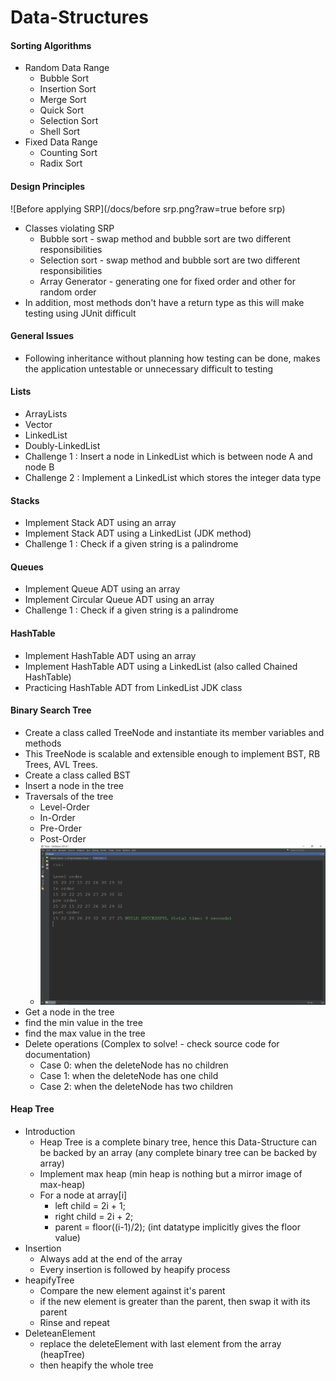 # Data-Structures

#### Sorting Algorithms
* Random Data Range
	* Bubble Sort
	* Insertion Sort
	* Merge Sort
	* Quick Sort
	* Selection Sort
	* Shell Sort
* Fixed Data Range
	* Counting Sort
	* Radix Sort

#### Design Principles
![Before applying SRP](/docs/before srp.png?raw=true before srp)
* Classes violating SRP
	* Bubble sort - swap method and bubble sort are two different responsibilities
	* Selection sort - swap method and bubble sort are two different responsibilities
	* Array Generator - generating one for fixed order and other for random order
* In addition, most methods don't have a return type as this will make testing using JUnit difficult

#### General Issues
* Following inheritance without planning how testing can be done, makes the application untestable or unnecessary difficult to testing

#### Lists
* ArrayLists
* Vector
* LinkedList
* Doubly-LinkedList
* Challenge 1 : Insert a node in LinkedList which is between node A and node B
* Challenge 2 : Implement a LinkedList which stores the integer data type

#### Stacks
* Implement Stack ADT using an array
* Implement Stack ADT using a LinkedList (JDK method)
* Challenge 1 : Check if a given string is a palindrome

#### Queues
* Implement Queue ADT using an array
* Implement Circular Queue ADT using an array
* Challenge 1 : Check if a given string is a palindrome

#### HashTable
* Implement HashTable ADT using an array
* Implement HashTable ADT using a LinkedList (also called Chained HashTable)
* Practicing HashTable ADT from LinkedList JDK class

#### Binary Search Tree
* Create a class called TreeNode and instantiate its member variables and methods
* This TreeNode is scalable and extensible enough to implement BST, RB Trees, AVL Trees.
* Create a class called BST
* Insert a node in the tree
* Traversals of the tree
	* Level-Order
	* In-Order
	* Pre-Order
	* Post-Order
	*	![Traversals](/docs/traversals.png?raw=true "traversals")
* Get a node in the tree
* find the min value in the tree
* find the max value in the tree
* Delete operations (Complex to solve! - check source code for documentation)
	* Case 0: when the deleteNode has no children
	* Case 1: when the deleteNode has one child
	* Case 2: when the deleteNode has two children

#### Heap Tree
* Introduction
	* Heap Tree is a complete binary tree, hence this Data-Structure can be backed by an array (any complete binary tree can be backed by array)
	* Implement max heap (min heap is nothing but a mirror image of max-heap)
	* For a node at array[i]
		* left child = 2i + 1;
		* right child = 2i + 2;
		* parent = floor((i-1)/2); (int datatype implicitly gives the floor value)
* Insertion
	* Always add at the end of the array
	* Every insertion is followed by heapify process
* heapifyTree
	* Compare the new element against it's parent
	* if the new element is greater than the parent, then swap it with its parent
	* Rinse and repeat
* DeleteanElement
	* replace the deleteElement with last element from the array (heapTree)
	* then heapify the whole tree
